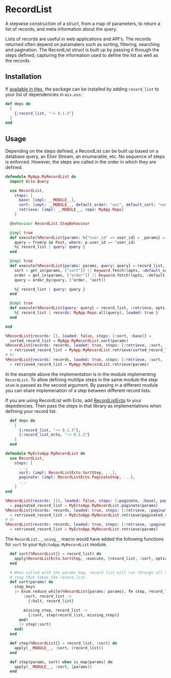 # RecordList

A stepwise construction of a struct, from a map of parameters, to return a list of records, and meta information about the query. 

Lists of records are useful in web applications and API's. The records returned often depend on paramaters such as sorting, filtering, searching and pagination. 
The RecordList struct is built up by passing it through the steps defined, capturing the information used to define the list as well as the records. 

## Installation

If [available in Hex](https://hex.pm/docs/publish), the package can be installed
by adding `record_list` to your list of dependencies in `mix.exs`:

```elixir
def deps do
  [
    {:record_list, "~> 0.1.3"}
  ]
end
```

## Usage

Depending on the steps defined, a RecordList can be built up based on a database query, an Elixir Stream, an enumarable, etc. 
No sequence of steps is enforced. However, the steps are called in the order in which they are defined. 

```elixir
defmodule MyApp.MyRecordList do
  import Ecto.Query

  use RecordList, 
    steps: [
      base: [impl: __MODULE__],
      sort: [impl: __MODULE__, default_order: "asc", default_sort: "name"],
      retrieve: [impl: __MODULE__, repo: MyApp.Repo]
    ]

  @behaviour RecordList.StepBehaviour

  @impl true
  def execute(%RecordList{params: %{"user_id" => user_id} = _params} = record_list, :base, _opts) do
    query = from(p in Post, where: p.user_id == ^user_id)
    %{ record_list | query: query }
  end

  @impl true
  def execute(%RecordList{params: params, query: query} = record_list, :sort, opts) do
    sort = get_in(params, ["sort"]) || Keyword.fetch!(opts, :default_sort)
    order = get_in(params, ["order"]) || Keyword.fetch!(opts, :default_order)
    query = order_by(query, [^order, ^sort])

    %{ record_list | query: query }
  end

  @impl true
  def execute(%RecordList{query: query} = record_list, :retrieve, opts) do
    %{ record_list | records: MyApp.Repo.all(query), loaded: true }
  end  

end
```

```elixir
%RecordList{records: [], loaded: false, steps: [:sort, :base]} = 
  sorted_record_list = MyApp.MyRecordList.sort(params)
%RecordList{records: records, loaded: true, steps: [:retrieve, :sort, :base]} 
  = retrieved_record_list = MyApp.MyRecordList.retrieve(sorted_record_list)
# Or
%RecordList{records: records, loaded: true, steps: [:retrieve, :sort, :base]} 
  = retrieved_record_list = MyApp.MyRecordList.retrieve(params)
```

In the example above the implementation is in the module implementing `RecordList`. To allow defining multilpe steps in the same module the step `atom` is passed as the second argument. 
By passing in a different module you can share implemenation of a step between different record lists. 

If you are using RecordList with Ecto, add [RecordListEcto](https://hexdocs.pm/record_list_ecto) to your depedencies. Then pass the steps in that library as implementations when defining your record list. 

```elixir
  def deps do
    [
      {:record_list, "~> 0.1.3"},
      {:record_list_ecto, "~> 0.1.2"}
    ]
  end
```

```elixir
defmodule MyEctoApp.MyRecordList do
  use RecordList, 
    steps: [
      ...,
      sort: [impl: RecordListEcto.SortStep, ...],
      paginate: [impl: RecordListEcto.PaginateStep, ...],
      ...
    ]
end
```


```elixir  
%RecordList{records: []], loaded: false, steps: [:paginate, :base], pagination: %RecordList.Pagination{records_count: _, current_page: _}} 
  = paginated_record_list = MyEctoApp.MyRecordList.paginate(params)
%RecordList{records: records, loaded: true, steps: [:retrieve, :paginate, :base]} 
  = retrieved_record_list = MyEctoApp.MyRecordList.retrieve(paginated_record_list)
# Or
%RecordList{records: records, loaded: true, steps: [:retrieve, :paginate, :base]} 
  = retrieved_record_list = MyEctoApp.MyRecordList.retrieve(params)
```

The `RecordList.__using__` macro would have added the following functions for `sort` to your `MyEctoApp.MyRecordList` module. 

```elixir
  def sort(%RecordList{} = record_list) do
    apply(RecordListEcto.SortStep, :execute, [record_list, :sort, options_for_step_other_than_impl])
  end

  # When called with the params map, record list will run through all the prior steps before calling the version of this 
  # step that takes the record_list. 
  def sort(params) do
    step_keys
    |> Enum.reduce_while(%RecordList{params: params}, fn step, record_list -> 
        :sort, record_list ->
          {:halt, record_list}

        missing_step, record_list ->
          {:cont, step(record_list, missing_step)}
      end)
      |> step(:sort)
    end)
  end

  def step(%RecordList{} = record_list, :sort) do
    apply(__MODULE__, :sort, [record_list])
  end

  def step(params, sort) when is_map(params) do
    apply(__MODULE__, :sort, [params])
  end
  
```